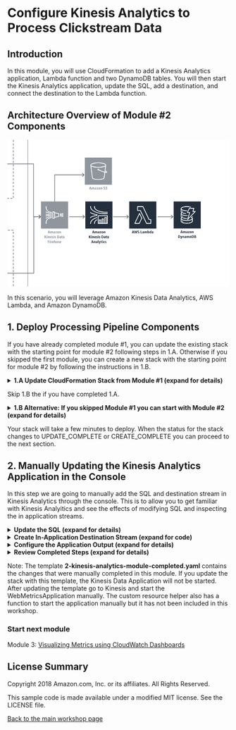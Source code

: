 #  Configure Kinesis Analytics to Process Clickstream Data

## Introduction

In this module, you will use CloudFormation to add a Kinesis Analytics application, Lambda function and two DynamoDB tables.  You will then start the Kinesis Analytics application, update the SQL, add a destination, and connect the destination to the Lambda function.

## Architecture Overview of Module #2 Components

![module-2-diagram](../images/module-2.png)

In this scenario, you will leverage Amazon Kinesis Data Analytics, AWS Lambda, and Amazon DynamoDB.

## 1. Deploy Processing Pipeline Components

If you have already completed module #1, you can update the existing stack with the starting point for module #2 following steps in 1.A.  Otherwise if you skipped the first module, you can create a new stack with the starting point for module #2 by following the instructions in 1.B. 

<details>
<summary><strong>1.A Update CloudFormation Stack from Module #1 (expand for details)</strong></summary><p>

1.	Navigate to the CloudFormation service in the AWS Console.
2.  Check the box for the stack called `realtime-analytics-workshop`.

![Select Stack](../images/2-select-stack.png)

3.  Click Actions and Update Stack from the menu.

![Update Stack](../images/2-update-stack.png)

4.  Click Choose File and select the 2-kinesis-analytics-module-start.yaml from your local module-2 folder cloned from this git repository.

![Choose File](../images/2-choose-file.png)

5.  Click **Next**.
6.  Click **Next**.
7.  Check the box indicating acknowledgement that the stack will create IAM Roles.

![Ack IAM](../images/2-capabilities-iam.png)

8.  Click the **Update** button in the lower right.

</p></details>

<p>  

Skip 1.B the if you have completed 1.A.  

</p>  


<details>
<summary><strong>1.B Alternative: If you skipped Module #1 you can start with Module #2 (expand for details)</strong></summary><p>  

<p>  

If you sucessfully completed Module 1, **skip this section**. Otherwise, you can start by launching the Module 2 starting template.  

</p>  


1.	Right click the **Launch Stack** link below and "open in new tab"

Region| Launch
------|-----
US West (Oregon) | [![Launch Module 2 in ](http://docs.aws.amazon.com/AWSCloudFormation/latest/UserGuide/images/cloudformation-launch-stack-button.png)](https://console.aws.amazon.com/cloudformation/home?region=us-west-2#/stacks/new?stackName=realtime-analytics-workshop&templateURL=https://s3-us-west-2.amazonaws.com/realtime-analytics-workshop/2-kinesis-analytics-module-start.yaml)
US West (N. Virginia) | [![Launch Module 2 in ](http://docs.aws.amazon.com/AWSCloudFormation/latest/UserGuide/images/cloudformation-launch-stack-button.png)](https://console.aws.amazon.com/cloudformation/home?region=us-east-1#/stacks/new?stackName=realtime-analytics-workshop&templateURL=https://s3-us-west-2.amazonaws.com/realtime-analytics-workshop/2-kinesis-analytics-module-start.yaml)

2.	Click **Next** on the Select Template page.
3.	**(Optional)** If you'd like to login to the web servers, select an **SSH Keypair** for this region, select True next to **Enable SSH**, and enter a CIDR block such as `0.0.0.0/0` next to **Enable SSH From**. If you don't have a key pair already created, see ([Creating a key pair using amazon EC2](http://docs.aws.amazon.com/AWSEC2/latest/UserGuide/ec2-key-pairs.html#having-ec2-create-your-key-pair))

![Configuring SSH access](../images/module-1-ssh.png)

![Configuring CloudFormation Stack](../images/module-1-next.png)

4.	Click **Next**.
5.	Click **Next** Again. (skipping IAM advanced section)
6.	On the Review page, check the box to acknowledge that CloudFormation will create IAM resources and click **Create**.

![iam-accept](../images/iam-accept.png)

When you see the stack showing a **CREATE_COMPLETE** status, you are ready to move on to the next step.

</p></details>  

Your stack will take a few minutes to deploy.  When the status for the stack changes to UPDATE_COMPLETE or CREATE_COMPLETE you can proceed to the next section.

## 2. Manually Updating the Kinesis Analytics Application in the Console 

In this step we are going to manually add the SQL and destination stream in Kinesis Analytics through the console.  This is to allow you to get familiar with Kinesis Analyitics and see the effects of modifying SQL and inspecting the in application streams.  

<details>
<summary><strong>Update the SQL (expand for details)</strong></summary><p>

1.  Select the Kinesis service in the AWS Console.
2.  Locate the Kinesis analytics applications list you created through CloudFormation which will be prepended with your stack name.  By default it will be named realtime-analytics-workshop-WebMetricsApplication.
3.  Click the application name to display the details for the application.
4.  Notice that the source is the Firehose delivery stream created earlier.
5.  Click on the **Go to SQL editor** button to open the editor.

![Click SQL Editor](../images/2-SQL-editor.png)

6.  Click **Yes, start application** to start processing incoming data.

![Click Start Application](../images/2-start-application.png)

7.  In the SQL editor you will be creating a new stream to collect the output of the other streams and it be used as the output stream for the application. The stream will be named DESTINATION_SQL_STREAM and contain the following columns:
    *   MetricType VARCHAR(16),
    *   EventTimestamp BIGINT,
    *   MetricItem VARCHAR(1024),
    *   UnitValueInt BIGINT,
    *   UnitValueFloat DOUBLE 

</details>

<details>
<summary><strong>Create In-Application Destination Stream (expand for code)</strong></summary>
Add the following code to the SQL editor

```SQL
CREATE STREAM "DESTINATION_SQL_STREAM"(
    MetricType VARCHAR(16),
    EventTimestamp BIGINT,
    MetricItem VARCHAR(1024),
    UnitValueInt BIGINT,
    UnitValueFloat DOUBLE);
```

8.  Click **Save and run SQL**
</details>

<details>
<summary><strong>Configure the Application Output (expand for details) </strong></summary><p>

1.  After several seconds the analytics application will start processing the incoming data.  Select the DESTINATION_SQL_STREAM on the Real-time analytics tab and notice data records flowing through.  
2. Click the Close link below the data table to return to the Kinesis application pipeline components.  
3. Click the **Connect to a destination** button. 
4. Select AWS Lambda function for the Destination and select the metric processing function created by the module 2 CloudFormation template.  It will be named <strong>stack-name</strong>-ProcessMetricsFunction.  Make sure you are **not** selecting the custom helper function.  

![Select Lambda](../images/2-select-lambda.png)

5. Select Choose an existing in-application stream, select the DESTINATION_SQL_STREAM that you just created, and select JSON for the Output format.

![Select output](../images/2-select-stream.png)

6. Re-Select the role named <strong>stack-name</strong>-KinesisAnalyticsRole to enable the Save and continue button the click the button.

![Select role](../images/2-select-role.png)

</details>  

<details>
<summary><strong>Review Completed Steps (expand for details) </strong></summary><p>  


You should now have data flowing through the pipeline into the **stack-name**-MetricDetails DynnamoDB table.  

![Review Steps Completed](../images/2-complete.png)  

</details>  

Note: The template **2-kinesis-analytics-module-completed.yaml** contains the changes that were manually completed in this module.  If you update the stack with this template, the Kinesis Data Application will not be started.  After updating the template go to Kinesis and start the WebMetricsApplication manually. The custom resource helper also has a function to start the application manually but it has not been included in this workshop. 

### Start next module

Module 3: [Visualizing Metrics using CloudWatch Dashboards](../module-3/README.md)

## License Summary

Copyright 2018 Amazon.com, Inc. or its affiliates. All Rights Reserved.

This sample code is made available under a modified MIT license. See the LICENSE file.

[Back to the main workshop page](../README.md)
